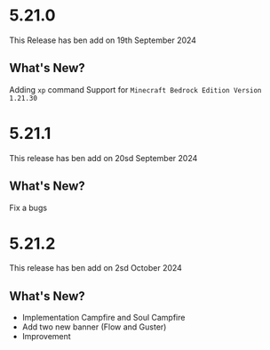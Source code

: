 # 5.21.0

This Release has ben add on 19th September 2024

## What's New?

Adding `xp` command
Support for `Minecraft Bedrock Edition Version 1.21.30`

# 5.21.1

This release has ben add on 20sd September 2024

## What's New?

Fix a bugs

# 5.21.2

This release has ben add on 2sd October 2024

## What's New?

* Implementation Campfire and Soul Campfire
* Add two new banner (Flow and Guster)
* Improvement
